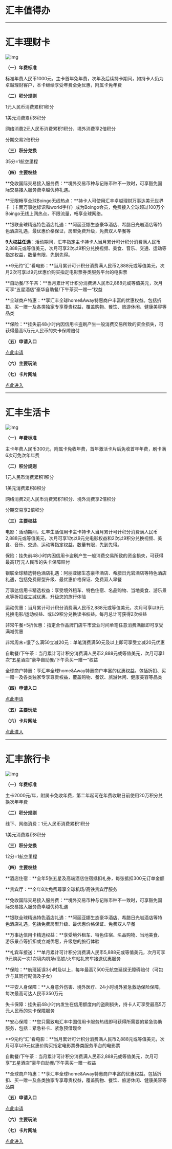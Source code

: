 # 汇丰值得办



------

# 汇丰理财卡



![img](https://cos.zjkmkj.com/media/2024/08/20/06af9595b96cbb2549e52d622f46d8fa-2.webp)

**（一）年费标准**

标准年费人民币1000元。主卡首年免年费，次年及后续持卡期间，如持卡人仍为卓越理财客户，本卡继续享受年费全免优惠，附属卡免年费

**（二）积分规则**

1元人民币消费累积1积分

1美元消费累积8积分

网络消费2元人民币消费累积1积分、境外消费享2倍积分

分期交易2倍积分

**（三）积分兑换**

35分=1航空里程

**（四）主要权益**

**免收国际交易接入服务费：**境外交易币种与记账币种不一致时，可享豁免国际交易接入服务费卓越优待礼遇。

**无限畅享全球Boingo无线热点：**持卡人可使用汇丰卓越理财万事达美元世界卡（卡面万事达标识和world字样）成为Boingo会员，免费接入全球超过100万个Boingo无线上网热点，不限流量，畅享全球网络。

**银联全球精选特色酒店礼遇：**阿丽亚娜生态豪华酒店、希腊日光岩酒店等特色酒店礼遇，最优惠价格保证，房型免费升级，免费双人早餐等

**9大权益任选**：活动期间，汇丰指定主卡持卡人当月累计可计积分消费满人民币2,888元或等值美元，次月可享2次以9积分兑换视频、美食、音乐、交通、运动等指定权益，数量有限，先到先得。

**9元约“汇”看电影：**当月累计可计积分消费满人民币2,888元或等值美元，次月2次可享以9元优惠价购买指定电影票券类服务平台的电影票

**自助餐/下午茶：**当月累计可计积分消费满人民币2,888元或等值美元，次月可享“五星酒店”豪华自助餐/下午茶买一赠一“权益

**全球商户特惠：**享汇丰全球home&Away特惠商户丰富的优惠权益。包括折扣、买一赠一及各类独家专享尊贵权益，覆盖购物、餐饮、旅游休闲、健康美容等品类

**保险：**挂失前48小时内因信用卡盗刷产生一般消费交易所致的资金损失，可获得最高5万元人民币的失卡保障赔付

**（五）申请入口**

[点此申请](http://qr10.cn/DEcoC8)

**（六）主要玩法**



**（七）卡片网址**

[点此进入](https://www.hsbc.com.cn/credit-cards/products/premier/)



------

# 汇丰生活卡



![img](https://cos.zjkmkj.com/media/2024/08/20/cfbe81222374fa0cff5e1d95fda5c359-2.webp)

**（一）年费标准**

主卡年费人民币300元，附属卡免收年费，首年激活卡片后免收首年年费，刷卡满6次可免次年年费

**（二）积分规则**

1元人民币消费累积1积分

1美元消费累积8积分

网络消费2元人民币消费累积1积分、境外消费享2倍积分

分期交易享2倍积分

**（三）主要权益**

电影：活动期间，汇丰生活信用卡主卡持卡人当月累计可计积分消费满人民币2,888元或等值美元，次月可享1次以9元兑电影权益和2次以9积分兑换视频、美食、音乐、交通、运动等指定权益，数量有限，先到先得。

保险：挂失前48小时内因信用卡盗刷产生一般消费交易所致的资金损失，可获得最高1万元人民币的失卡保障赔付

银联全球精选特色酒店礼遇：阿丽亚娜生态豪华酒店、希腊日光岩酒店等特色酒店礼遇，包括免费房型升级、最优惠价格保证、免费双人早餐

万事达信用卡精选权益：享受境外租车、特色住宿、名品购物、当地美食、游乐景点等折扣或立减优惠，升级您的旅行体验

运动优惠：当月累计可计积分消费满人民币2,888元或等值美元，次月可享以9元兑换电影/运动权益、或以9积分兑换读书权益。每月总计可获得2次权益

非常午餐+5折优惠：指定合作品牌门店午市营业时间单笔任意消费满额即可享受满减优惠

非常周末+饿了么满50立减20元：单笔消费满50元及以上即可享受立减20元优惠

自助餐/下午茶：当月累计可计积分消费满人民币2,888元或等值美元，次月可享1次“五星酒店”豪华自助餐/下午茶买一赠一“权益

全球商户特惠：享汇丰全球home&Away特惠商户丰富的优惠权益。包括折扣、买一赠一及各类独家专享尊贵权益，覆盖购物、餐饮、旅游休闲、健康美容等品类



**（四）申请入口**

[点此申请](http://qr10.cn/DEcoC8)

**（五）主要玩法**



**（六）卡片网址**

[点此进入](https://www.hsbc.com.cn/credit-cards/products/choice/)



------

# 汇丰旅行卡



![img](https://cos.zjkmkj.com/media/2024/08/20/e564b41dee982d2d24b346b84cf342a9-2.webp)

**（一）年费标准**

主卡2000元/年，附属卡免收年费，第二年起可在年费收取日前使用20万积分兑换次年年费

**（二）积分规则**

线下、网络消费：1元人民币消费累积1积分

1美元消费累积8积分

**（三）积分兑换**

12分=1航空里程

**（四）主要权益**

**酒店住宿：**全年5张五星及高端酒店住宿抵扣礼券，每张抵扣300元订单金额

**贵宾厅：**全年8次免费尊享全球机场/高铁贵宾厅服务

**免收国际交易接入服务费：**境外交易币种与记账币种不一致时，可享豁免国际交易接入服务费卓越优待礼遇

**银联全球精选特色酒店礼遇：**阿丽亚娜生态豪华酒店、希腊日光岩酒店等特色酒店礼遇，包括免费房型升级、最优惠价格保证、免费双人早餐

**万事达信用卡精选权益：**享受境外租车、特色住宿、名品购物、当地美食、游乐景点等折扣或立减优惠，升级您的旅行体验

**礼宾车接送：**单月累计可计积分消费满人民币5,888元或等值美元，次月可享9元购买一次1次境内机场/高铁/火车站礼宾车接送优惠服务

**保险：**航班延误3小时及以上，每年最高7,500元航空延误无障碍赔付（可包含与其同行配偶及子女）

**平安人身保障：**人身意外伤害、境外医疗、24小时境外紧急救助保险保障，每次最高可达人民币350万元

失卡保障：挂失前48小时内发生在信用额度内的盗刷损失，持卡人可享受最高5万元人民币的失卡保障服务

**安心保障：**您只需致电汇丰中国信用卡服务热线即可获得所需要的紧急协助服务，包括：紧急补卡、紧急预借现金

**9元约“汇”看电影：**当月累计可计积分消费满人民币2,888元或等值美元，次月可享以9元优惠价购买指定电影票券类服务平台的电影票

自助餐/下午茶：当月累计可计积分消费满人民币2,888元或等值美元，次月可享“五星酒店”豪华自助餐/下午茶买一赠一权益

**全球商户特惠：**享汇丰全球home&Away特惠商户丰富的优惠权益。包括折扣、买一赠一及各类独家专享尊贵权益，覆盖购物、餐饮、旅游休闲、健康美容等品类



**（五）申请入口**

[点此申请](http://qr10.cn/DEcoC8)

**（六）主要玩法**



**（七）卡片网址**

[点此进入](https://www.hsbc.com.cn/credit-cards/products/travel/)
